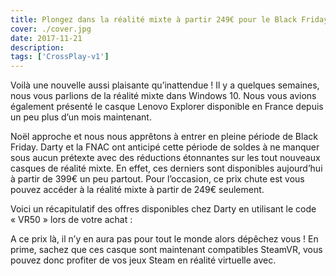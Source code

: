 ```yaml
---
title: Plongez dans la réalité mixte à partir 249€ pour le Black Friday
cover: ./cover.jpg
date: 2017-11-21
description: 
tags: ['CrossPlay-v1']
---
```

Voilà une nouvelle aussi plaisante qu’inattendue ! Il y a quelques semaines, nous vous parlions de la réalité mixte dans Windows 10. Nous vous avions également présenté le casque Lenovo Explorer disponible en France depuis un peu plus d’un mois maintenant.

Noël approche et nous nous apprêtons à entrer en pleine période de Black Friday. Darty et la FNAC ont anticipé cette période de soldes à ne manquer sous aucun prétexte avec des réductions étonnantes sur les tout nouveaux casques de réalité mixte. En effet, ces derniers sont disponibles aujourd’hui à partir de 399€ un peu partout. Pour l’occasion, ce prix chute est vous pouvez accéder à la réalité mixte à partir de 249€ seulement.

Voici un récapitulatif des offres disponibles chez Darty en utilisant le code « VR50 » lors de votre achat :

A ce prix là, il n’y en aura pas pour tout le monde alors dépêchez vous ! En prime, sachez que ces casque sont maintenant compatibles SteamVR, vous pouvez donc profiter de vos jeux Steam en réalité virtuelle avec.

